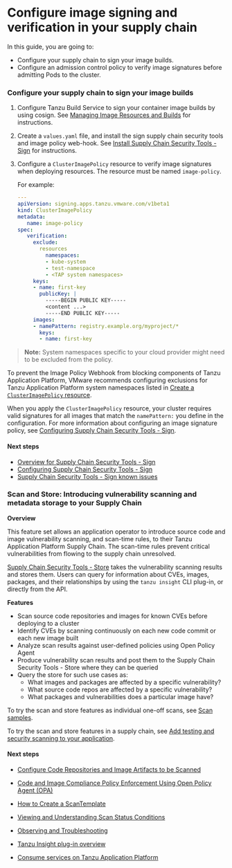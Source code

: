 # Configure image signing and verification in your supply chain

In this guide, you are going to:

  - Configure your supply chain to sign your image builds.
  - Configure an admission control policy to verify image signatures before admitting Pods to the cluster.

### <a id="config-sc-to-img-builds"></a>Configure your supply chain to sign your image builds

1. Configure Tanzu Build Service to sign your container image builds by using cosign. See [Managing Image Resources and Builds](https://docs.vmware.com/en/Tanzu-Build-Service/1.6/vmware-tanzu-build-service/GUID-managing-images.html) for instructions.
2. Create a `values.yaml` file, and install the sign supply chain security tools and image policy web-hook. See [Install Supply Chain Security Tools - Sign](../install-components.md#install-scst-sign) for instructions.
3. Configure a `ClusterImagePolicy` resource to verify image signatures when deploying resources. The resource must be named `image-policy`.

    For example:

    ```yaml
    ---
    apiVersion: signing.apps.tanzu.vmware.com/v1beta1
    kind: ClusterImagePolicy
    metadata:
       name: image-policy
    spec:
       verification:
         exclude:
           resources
             namespaces:
             - kube-system
             - test-namespace
             - <TAP system namespaces>
         keys:
         - name: first-key
           publicKey: |
             -----BEGIN PUBLIC KEY-----
             <content ...>
             -----END PUBLIC KEY-----
         images:
         - namePattern: registry.example.org/myproject/*
           keys:
           - name: first-key

    ```

> **Note:** System namespaces specific to your cloud provider might need to be excluded from the policy.

To prevent the Image Policy Webhook from blocking components of Tanzu Application Platform, VMware recommends configuring exclusions for Tanzu Application Platform system namespaces listed in [Create a `ClusterImagePolicy` resource](../scst-sign/configuring.md#create-cip-resource).

When you apply the `ClusterImagePolicy` resource, your cluster requires valid signatures for all images that match the `namePattern:` you define in the configuration. For more information about configuring an image signature policy, see [Configuring Supply Chain Security Tools - Sign](../scst-sign/configuring.md).


#### <a id="config-img-next-steps"></a>Next steps

- [Overview for Supply Chain Security Tools - Sign](../scst-sign/overview.md)
- [Configuring Supply Chain Security Tools - Sign](../scst-sign/configuring.md)
- [Supply Chain Security Tools - Sign known issues](../release-notes.md)


### <a id="intro-vuln-scan-and-more"></a>Scan and Store: Introducing vulnerability scanning and metadata storage to your Supply Chain

**Overview**

This feature set allows an application operator to introduce source code and image vulnerability scanning, and scan-time rules, to their Tanzu Application Platform Supply Chain. The scan-time rules prevent critical vulnerabilities from flowing to the supply chain unresolved.

[Supply Chain Security Tools - Store](../scst-store/overview.md) takes the vulnerability scanning results and stores them. Users can query for information about CVEs, images, packages, and their relationships by using the `tanzu insight` CLI plug-in, or directly from the API.

**Features**

  - Scan source code repositories and images for known CVEs before deploying to a cluster
  - Identify CVEs by scanning continuously on each new code commit or each new image built
  - Analyze scan results against user-defined policies using Open Policy Agent
  - Produce vulnerability scan results and post them to the Supply Chain Security Tools - Store where they can be queried
  - Query the store for such use cases as:
    - What images and packages are affected by a specific vulnerability?
    - What source code repos are affected by a specific vulnerability?
    - What packages and vulnerabilities does a particular image have?

To try the scan and store features as individual one-off scans, see [Scan samples](../scst-scan/samples/overview.md).

To try the scan and store features in a supply chain, see [Add testing and security scanning to your application](add-test-and-security.md.hbs).

#### <a id="scst-scan-next-steps"></a>Next steps

  - [Configure Code Repositories and Image Artifacts to be Scanned](../scst-scan/scan-crs.md)

  - [Code and Image Compliance Policy Enforcement Using Open Policy Agent (OPA)](../scst-scan/policies.md)

  - [How to Create a ScanTemplate](../scst-scan/create-scan-template.md)

  - [Viewing and Understanding Scan Status Conditions](../scst-scan/results.md)

  - [Observing and Troubleshooting](../scst-scan/observing.md)

  - [Tanzu Insight plug-in overview](../cli-plugins/insight/cli-overview.md)

  - [Consume services on Tanzu Application Platform](consume-services.md)
